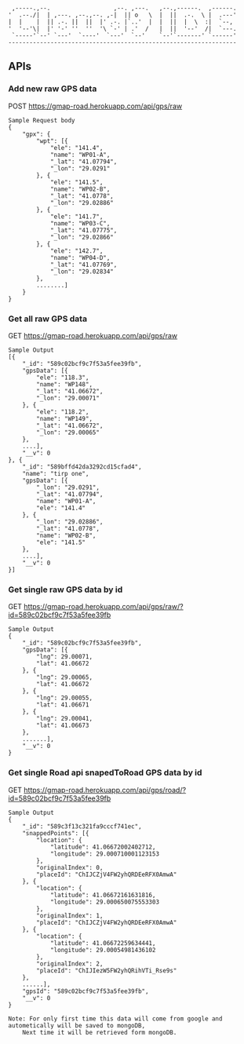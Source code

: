 
     ,-----.,--.                  ,--. ,---.   ,--.,------.  ,------.
    '  .--./|  | ,---. ,--.,--. ,-|  || o   \  |  ||  .-.  \ |  .---'
    |  |    |  || .-. ||  ||  |' .-. |`..'  |  |  ||  |  \  :|  `--, 
    '  '--'\|  |' '-' ''  ''  '\ `-' | .'  /   |  ||  '--'  /|  `---.
     `-----'`--' `---'  `----'  `---'  `--'    `--'`-------' `------'
    ----------------------------------------------------------------- 


## APIs

### Add new raw GPS data
POST https://gmap-road.herokuapp.com/api/gps/raw

    Sample Request body
    {
    	"gpx": {
    		"wpt": [{
    			"ele": "141.4",
    			"name": "WP01-A",
    			"_lat": "41.07794",
    			"_lon": "29.0291"
    		}, {
    			"ele": "141.5",
    			"name": "WP02-B",
    			"_lat": "41.0778",
    			"_lon": "29.02886"
    		}, {
    			"ele": "141.7",
    			"name": "WP03-C",
    			"_lat": "41.07775",
    			"_lon": "29.02866"
    		}, {
    			"ele": "142.7",
    			"name": "WP04-D",
    			"_lat": "41.07769",
    			"_lon": "29.02834"
    		}, 
    		........]
    	}
	}
	
	



### Get all raw GPS data
GET https://gmap-road.herokuapp.com/api/gps/raw

    Sample Output
    [{
    	"_id": "589c02bcf9c7f53a5fee39fb",
    	"gpsData": [{
    		"ele": "118.3",
    		"name": "WP148",
    		"_lat": "41.06672",
    		"_lon": "29.00071"
    	}, {
    		"ele": "118.2",
    		"name": "WP149",
    		"_lat": "41.06672",
    		"_lon": "29.00065"
    	}, 
    	....],
    	"__v": 0
    }, {
    	"_id": "589bffd42da3292cd15cfad4",
    	"name": "tirp one",
    	"gpsData": [{
    		"_lon": "29.0291",
    		"_lat": "41.07794",
    		"name": "WP01-A",
    		"ele": "141.4"
    	}, {
    		"_lon": "29.02886",
    		"_lat": "41.0778",
    		"name": "WP02-B",
    		"ele": "141.5"
    	},  
    	....],
    	"__v": 0
    }]

### Get single raw GPS data by id
GET https://gmap-road.herokuapp.com/api/gps/raw/?id=589c02bcf9c7f53a5fee39fb

    Sample Output
    {
    	"_id": "589c02bcf9c7f53a5fee39fb",
    	"gpsData": [{
    		"lng": 29.00071,
    		"lat": 41.06672
    	}, {
    		"lng": 29.00065,
    		"lat": 41.06672
    	}, {
    		"lng": 29.00055,
    		"lat": 41.06671
    	}, {
    		"lng": 29.00041,
    		"lat": 41.06673
    	}, 
    	.......],
    	"__v": 0
    }

### Get single Road api snapedToRoad GPS data by id
GET https://gmap-road.herokuapp.com/api/gps/road/?id=589c02bcf9c7f53a5fee39fb

    Sample Output
    {
    	"_id": "589c3f13c321fa9cccf741ec",
    	"snappedPoints": [{
    		"location": {
    			"latitude": 41.06672002402712,
    			"longitude": 29.000710001123153
    		},
    		"originalIndex": 0,
    		"placeId": "ChIJCZjV4FW2yhQRDEeRFX0AmwA"
    	}, {
    		"location": {
    			"latitude": 41.06672161631816,
    			"longitude": 29.000650075553303
    		},
    		"originalIndex": 1,
    		"placeId": "ChIJCZjV4FW2yhQRDEeRFX0AmwA"
    	}, {
    		"location": {
    			"latitude": 41.06672259634441,
    			"longitude": 29.00054981436102
    		},
    		"originalIndex": 2,
    		"placeId": "ChIJIezW5FW2yhQRihVTi_Rse9s"
    	}, 
    	......],
    	"gpsId": "589c02bcf9c7f53a5fee39fb",
    	"__v": 0
    }

    Note: For only first time this data will come from google and autometically will be saved to mongoDB,
        Next time it will be retrieved form mongoDB.

